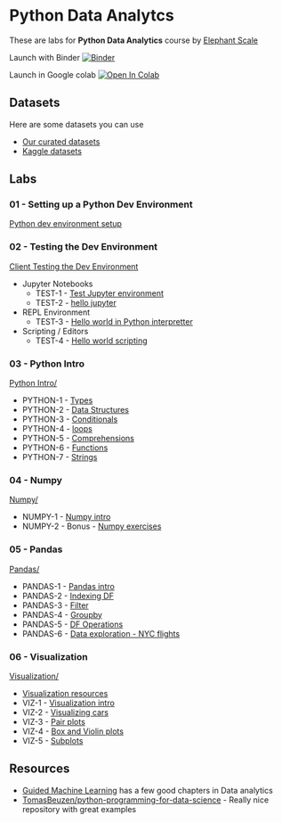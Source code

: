 # Python Data Analytcs

These are labs for **Python Data Analytics** course by [Elephant Scale](https://elephantscale.com/)

Launch with Binder [![Binder](https://mybinder.org/badge_logo.svg)](https://mybinder.org/v2/gh/elephantscale/python-data-analytics/HEAD)

Launch in Google colab [![Open In Colab](https://colab.research.google.com/assets/colab-badge.svg)](https://colab.research.google.com/github/elephantscale/python-data-analytics/)

## Datasets

Here are some datasets you can use

- [Our curated datasets](https://github.com/elephantscale/datasets)
- [Kaggle datasets](https://www.kaggle.com/datasets)

## Labs

### 01 - Setting up a Python Dev Environment

[Python dev environment setup](01-dev-env-setup/README.md)

### 02 - Testing the Dev Environment

[Client Testing the Dev Environment](http://go/dataanalyticspython/#DataAnalyticswithPython-TestingtheDevEnvironment)

* Jupyter Notebooks
    * TEST-1 - [Test Jupyter environment](01-dev-env-setup/testing-123.ipynb)
    * TEST-2 - [hello jupyter](02-helloworld/hello-jupyter.ipynb)
* REPL Environment
    * TEST-3 - [Hello world in Python interpretter](02-helloworld/REPL.md)
* Scripting / Editors
    * TEST-4 - [Hello world scripting](02-helloworld/Script.md)

### 03 - Python Intro

[Python Intro/](03-python-intro/)

* PYTHON-1 - [Types](03-python-intro/01-types.ipynb)
* PYTHON-2 - [Data Structures](03-python-intro/02-data-structures.ipynb)
* PYTHON-3 - [Conditionals](03-python-intro/03-conditionals.ipynb)
* PYTHON-4 - [loops](03-python-intro/04-loops.ipynb)
* PYTHON-5 - [Comprehensions](03-python-intro/05-comprehensions.ipynb)
* PYTHON-6 - [Functions](03-python-intro/06-functions.ipynb)
* PYTHON-7 - [Strings](03-python-intro/07-string.ipynb)

### 04 - Numpy

[Numpy/](04-numpy/)

* NUMPY-1 - [Numpy intro](04-numpy/numpy-1.ipynb)
* NUMPY-2 - Bonus - [Numpy exercises](https://github.com/elephantscale/guided-machine-learning/blob/master/python-data-analysis/np-1__numpy-intro.md)

### 05 - Pandas

[Pandas/](05-pandas/)

* PANDAS-1 - [Pandas intro](05-pandas/pandas-1-intro.ipynb)
* PANDAS-2 - [Indexing DF](05-pandas/pandas-2-indexing.ipynb)
* PANDAS-3 - [Filter](05-pandas/pandas-3-filter.ipynb)
* PANDAS-4 - [Groupby](05-pandas/pandas-4-groupby.ipynb)
* PANDAS-5 - [DF Operations](05-pandas/pandas-5-operations.ipynb)
* PANDAS-6 - [Data exploration - NYC flights](05-pandas/exercise-1-nycflights.ipynb)

### 06 - Visualization

[Visualization/](06-visualiazation)

* [Visualization resources](06-visualization/README.md)
* VIZ-1 - [Visualization intro](06-visualization/1-viz-intro.ipynb)
* VIZ-2 - [Visualizing cars](06-visualization/2-plot-cars.ipynb)
* VIZ-3 - [Pair plots](06-visualization/3-pair-plots.ipynb)
* VIZ-4 - [Box and Violin plots](06-visualization/4-box-violin-plots.ipynb)
* VIZ-5 - [Subplots](06-visualization/5-subplots.ipynb)


## Resources

* [Guided Machine Learning](https://github.com/elephantscale/guided-machine-learning) has a few good chapters in Data analytics
* [TomasBeuzen/python-programming-for-data-science](https://github.com/TomasBeuzen/python-programming-for-data-science) - Really nice repository with great examples